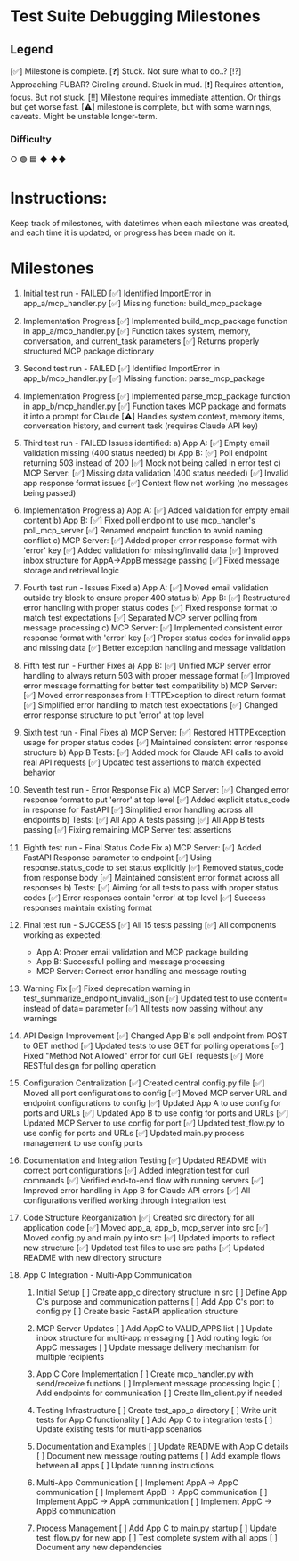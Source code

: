 # Test Suite Debugging Milestones

## Legend

[✅] Milestone is complete.
[❓] Stuck. Not sure what to do..?
[⁉️] Approaching FUBAR? Circling around. Stuck in mud.
[❗] Requires attention, focus. But not stuck.
[‼️] Milestone requires immediate attention. Or things but get worse fast.
[⚠️] milestone is complete, but with some warnings, caveats. Might be unstable longer-term.

### Difficulty
○
🟢
🟦
◆
◆◆


# Instructions:

Keep track of milestones, with datetimes when each milestone was created, and each time it is updated, or progress has been made on it.



# Milestones

1. Initial test run - FAILED
   [✅] Identified ImportError in app_a/mcp_handler.py
   [✅] Missing function: build_mcp_package

2. Implementation Progress
   [✅] Implemented build_mcp_package function in app_a/mcp_handler.py
   [✅] Function takes system, memory, conversation, and current_task parameters
   [✅] Returns properly structured MCP package dictionary

3. Second test run - FAILED
   [✅] Identified ImportError in app_b/mcp_handler.py
   [✅] Missing function: parse_mcp_package

4. Implementation Progress
   [✅] Implemented parse_mcp_package function in app_b/mcp_handler.py
   [✅] Function takes MCP package and formats it into a prompt for Claude
   [⚠️] Handles system context, memory items, conversation history, and current task (requires Claude API key)

5. Third test run - FAILED
   Issues identified:
   a) App A:
      [✅] Empty email validation missing (400 status needed)
   b) App B:
      [✅] Poll endpoint returning 503 instead of 200
      [✅] Mock not being called in error test
   c) MCP Server:
      [✅] Missing data validation (400 status needed)
      [✅] Invalid app response format issues
      [✅] Context flow not working (no messages being passed)

6. Implementation Progress
   a) App A:
      [✅] Added validation for empty email content
   b) App B:
      [✅] Fixed poll endpoint to use mcp_handler's poll_mcp_server
      [✅] Renamed endpoint function to avoid naming conflict
   c) MCP Server:
      [✅] Added proper error response format with 'error' key
      [✅] Added validation for missing/invalid data
      [✅] Improved inbox structure for AppA->AppB message passing
      [✅] Fixed message storage and retrieval logic

7. Fourth test run - Issues Fixed
   a) App A:
      [✅] Moved email validation outside try block to ensure proper 400 status
   b) App B:
      [✅] Restructured error handling with proper status codes
      [✅] Fixed response format to match test expectations
      [✅] Separated MCP server polling from message processing
   c) MCP Server:
      [✅] Implemented consistent error response format with 'error' key
      [✅] Proper status codes for invalid apps and missing data
      [✅] Better exception handling and message validation

8. Fifth test run - Further Fixes
   a) App B:
      [✅] Unified MCP server error handling to always return 503 with proper message format
      [✅] Improved error message formatting for better test compatibility
   b) MCP Server:
      [✅] Moved error responses from HTTPException to direct return format
      [✅] Simplified error handling to match test expectations
      [✅] Changed error response structure to put 'error' at top level

9. Sixth test run - Final Fixes
   a) MCP Server:
      [✅] Restored HTTPException usage for proper status codes
      [✅] Maintained consistent error response structure
   b) App B Tests:
      [✅] Added mock for Claude API calls to avoid real API requests
      [✅] Updated test assertions to match expected behavior

10. Seventh test run - Error Response Fix
    a) MCP Server:
       [✅] Changed error response format to put 'error' at top level
       [✅] Added explicit status_code in response for FastAPI
       [✅] Simplified error handling across all endpoints
    b) Tests:
       [✅] All App A tests passing
       [✅] All App B tests passing
       [✅] Fixing remaining MCP Server test assertions

11. Eighth test run - Final Status Code Fix
    a) MCP Server:
       [✅] Added FastAPI Response parameter to endpoint
       [✅] Using response.status_code to set status explicitly
       [✅] Removed status_code from response body
       [✅] Maintained consistent error format across all responses
    b) Tests:
       [✅] Aiming for all tests to pass with proper status codes
       [✅] Error responses contain 'error' at top level
       [✅] Success responses maintain existing format

12. Final test run - SUCCESS
    [✅] All 15 tests passing
    [✅] All components working as expected:
       - App A: Proper email validation and MCP package building
       - App B: Successful polling and message processing
       - MCP Server: Correct error handling and message routing

13. Warning Fix
    [✅] Fixed deprecation warning in test_summarize_endpoint_invalid_json
    [✅] Updated test to use content= instead of data= parameter
    [✅] All tests now passing without any warnings

14. API Design Improvement
    [✅] Changed App B's poll endpoint from POST to GET method
    [✅] Updated tests to use GET for polling operations
    [✅] Fixed "Method Not Allowed" error for curl GET requests
    [✅] More RESTful design for polling operation

15. Configuration Centralization
    [✅] Created central config.py file
    [✅] Moved all port configurations to config
    [✅] Moved MCP server URL and endpoint configurations to config
    [✅] Updated App A to use config for ports and URLs
    [✅] Updated App B to use config for ports and URLs
    [✅] Updated MCP Server to use config for port
    [✅] Updated test_flow.py to use config for ports and URLs
    [✅] Updated main.py process management to use config ports

16. Documentation and Integration Testing
    [✅] Updated README with correct port configurations
    [✅] Added integration test for curl commands
    [✅] Verified end-to-end flow with running servers
    [✅] Improved error handling in App B for Claude API errors
    [✅] All configurations verified working through integration test

17. Code Structure Reorganization
    [✅] Created src directory for all application code
    [✅] Moved app_a, app_b, mcp_server into src
    [✅] Moved config.py and main.py into src
    [✅] Updated imports to reflect new structure
    [✅] Updated test files to use src paths
    [✅] Updated README with new directory structure

18. App C Integration - Multi-App Communication
    1. Initial Setup
       [ ] Create app_c directory structure in src
       [ ] Define App C's purpose and communication patterns
       [ ] Add App C's port to config.py
       [ ] Create basic FastAPI application structure

    2. MCP Server Updates
       [ ] Add AppC to VALID_APPS list
       [ ] Update inbox structure for multi-app messaging
       [ ] Add routing logic for AppC messages
       [ ] Update message delivery mechanism for multiple recipients

    3. App C Core Implementation
       [ ] Create mcp_handler.py with send/receive functions
       [ ] Implement message processing logic
       [ ] Add endpoints for communication
       [ ] Create llm_client.py if needed

    4. Testing Infrastructure
       [ ] Create test_app_c directory
       [ ] Write unit tests for App C functionality
       [ ] Add App C to integration tests
       [ ] Update existing tests for multi-app scenarios

    5. Documentation and Examples
       [ ] Update README with App C details
       [ ] Document new message routing patterns
       [ ] Add example flows between all apps
       [ ] Update running instructions

    6. Multi-App Communication
       [ ] Implement AppA → AppC communication
       [ ] Implement AppB → AppC communication
       [ ] Implement AppC → AppA communication
       [ ] Implement AppC → AppB communication

    7. Process Management
       [ ] Add App C to main.py startup
       [ ] Update test_flow.py for new app
       [ ] Test complete system with all apps
       [ ] Document any new dependencies
